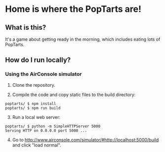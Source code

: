 # Home is where the PopTarts are!

## What is this?
It's a game about getting ready in the morning, which includes eating lots of PopTarts.

## How do I run locally?

### Using the AirConsole simulator

1. Clone the repository.

2. Compile the code and copy static files to the build directory:

```shell
poptarts/ $ npm install
poptarts/ $ npm run build
```

3. Run a local web server:

```shell
poptarts/ $ python -m SimpleHTTPServer 5000
Serving HTTP on 0.0.0.0 port 5000 ...
```

4. Go to http://www.airconsole.com/simulator/#http://localhost:5000/build and click "load normal".
